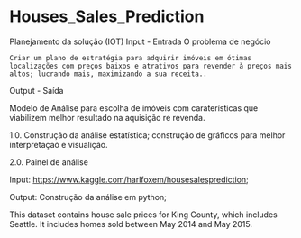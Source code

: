 # Houses_Sales_Prediction


Planejamento da solução (IOT)
Input - Entrada
O problema de negócio

    Criar um plano de estratégia para adquirir imóveis em ótimas localizações com preços baixos e atrativos para revender à preços mais altos; lucrando mais, maximizando a sua receita..

Output - Saída

Modelo de Análise para escolha de imóveis com caraterísticas que viabilizem melhor resultado na aquisição re revenda.

1.0. Construção da análise estatística; construção de gráficos para melhor interpretaçaõ e visualição.

2.0. Painel de análise

Input: https://www.kaggle.com/harlfoxem/housesalesprediction;

Output: Construção da análise em python;

This dataset contains house sale prices for King County, which includes Seattle. It includes homes sold between May 2014 and May 2015.
